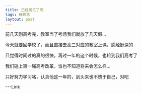 ```yaml
---
title: 已经高三了呢
tags: 碎碎念
laytout: post
---
```


前几天刚高考完，教室当了考场我们就放了几天假...

今天就要回学校了，而且直接去高三对应的教室上课，感触挺深的

只觉得时间过的真的很快，再过一年的这个时候，也轮到我们高考了

我们碰上第一届高考改革，谁也不知道将来会怎么样...

只好努力学习咯，认真他这一年的，到头来也不愧于自己，对吧

---Link
